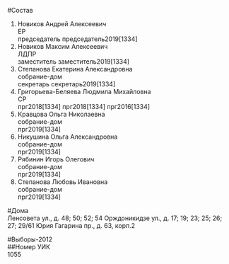 #Состав  
1. Новиков Андрей Алексеевич  
    ЕР  
    председатель председатель2019[1334]  
2. Новиков Максим Алексеевич  
    ЛДПР  
    заместитель заместитель2019[1334]  
3. Степанова Екатерина Александровна  
    собрание-дом  
    секретарь секретарь2019[1334]  
4. Григорьева-Беляева Людмила Михайловна  
    СР  
    прг2018[1334] прг2018[1334] прг2016[1334]  
5. Кравцова Ольга Николаевна  
    собрание-дом  
    прг2019[1334]  
6. Никушина Ольга Александровна  
    собрание-дом  
    прг2019[1334]  
7. Рябинин Игорь Олегович  
    собрание-дом  
    прг2019[1334]  
8. Степанова Любовь Ивановна  
    собрание-дом  
    прг2019[1334]  

#Дома  
Ленсовета ул., д. 48; 50; 52; 54 Орждоникидзе ул., д. 17; 19; 23; 25; 26; 27; 29/61 Юрия Гагарина пр., д. 63, корп.2  
  
#Выборы-2012  
##Номер УИК  
1055  

